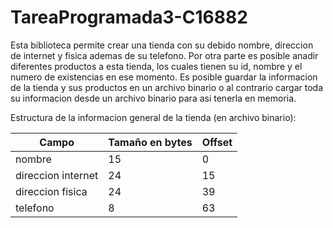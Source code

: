 # TareaProgramada3-C16882

Esta biblioteca permite crear una tienda con su debido nombre, direccion de internet y fisica ademas de su telefono. Por otra parte es posible anadir diferentes productos a esta tienda, los cuales tienen su id, nombre y el numero de existencias en ese momento. Es posible guardar la informacion de la tienda y sus productos en un archivo binario o al contrario cargar toda su informacion desde un archivo binario para asi tenerla en memoria.

Estructura de la informacion general de la tienda (en archivo binario):

| Campo              | Tamaño en bytes | Offset |
| ----------         | --------------- | ------ | 
| nombre             | 15              | 0  |
| direccion internet | 24              | 15 |
| direccion fisica   | 24              | 39 |
| telefono           | 8               | 63 |

